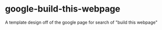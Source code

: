 # google-build-this-webpage
A template design off of the google page for search of "build this webpage"
